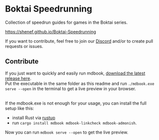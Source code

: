 # Boktai Speedrunning

Collection of speedrun guides for games in the Boktai series.

<https://shenef.github.io/Boktai-Speedrunning>

If you want to contribute, feel free to join our [Discord](https://discord.gg/0dUb9OmJrIrRPFGf) and/or to create pull requests or issues.

## Contribute

If you just want to quickly and easily run mdbook, [download the latest release here](https://github.com/rust-lang/mdBook/releases/latest).  
Put the executable in the same folder as this readme and run `./mdbook.exe serve --open` in the terminal to get a live preview in your browser.

<br>
If the mdbook.exe is not enough for your usage, you can install the full setup like this:

- install Rust via [rustup](https://rustup.rs/)
- run `cargo install mdbook mdbook-linkcheck mdbook-admonish`.

Now you can run `mdbook serve --open` to get the live preview.
